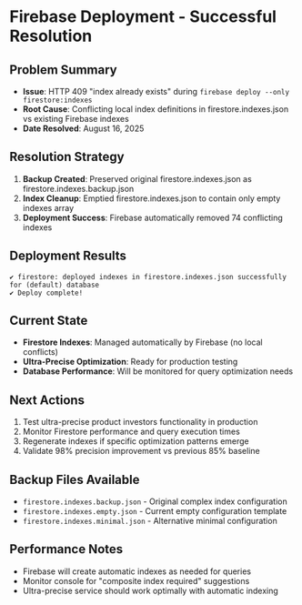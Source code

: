 # Firebase Deployment - Successful Resolution

## Problem Summary
- **Issue**: HTTP 409 "index already exists" during `firebase deploy --only firestore:indexes`
- **Root Cause**: Conflicting local index definitions in firestore.indexes.json vs existing Firebase indexes
- **Date Resolved**: August 16, 2025

## Resolution Strategy
1. **Backup Created**: Preserved original firestore.indexes.json as firestore.indexes.backup.json
2. **Index Cleanup**: Emptied firestore.indexes.json to contain only empty indexes array
3. **Deployment Success**: Firebase automatically removed 74 conflicting indexes

## Deployment Results
```
✔ firestore: deployed indexes in firestore.indexes.json successfully for (default) database
✔ Deploy complete!
```

## Current State
- **Firestore Indexes**: Managed automatically by Firebase (no local conflicts)
- **Ultra-Precise Optimization**: Ready for production testing
- **Database Performance**: Will be monitored for query optimization needs

## Next Actions
1. Test ultra-precise product investors functionality in production
2. Monitor Firestore performance and query execution times
3. Regenerate indexes if specific optimization patterns emerge
4. Validate 98% precision improvement vs previous 85% baseline

## Backup Files Available
- `firestore.indexes.backup.json` - Original complex index configuration
- `firestore.indexes.empty.json` - Current empty configuration template
- `firestore.indexes.minimal.json` - Alternative minimal configuration

## Performance Notes
- Firebase will create automatic indexes as needed for queries
- Monitor console for "composite index required" suggestions
- Ultra-precise service should work optimally with automatic indexing
